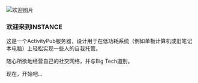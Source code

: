 ![欢迎图片](/helpimages/welcome.jpg)
### 欢迎来到INSTANCE
这是一个ActivityPub服务器，设计用于在低功耗系统（例如单板计算机或旧笔记本电脑）上轻松实现一些人的自我托管。

随心所欲地经营自己的社交网络，并与Big Tech道别。

现在，开始吧...
